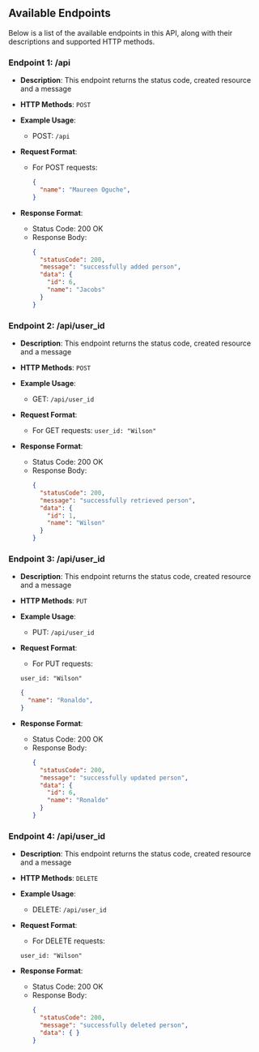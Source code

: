 ## Available Endpoints

Below is a list of the available endpoints in this API, along with their descriptions and supported HTTP methods.

### Endpoint 1: /api

- **Description**: This endpoint returns the status code, created resource and a message
- **HTTP Methods**: `POST`

- **Example Usage**:
  - POST: `/api`

- **Request Format**:
  - For POST requests:
    ```json
    {
      "name": "Maureen Oguche",
    }
    ```
- **Response Format**:
  - Status Code: 200 OK
  - Response Body:
    ```json
    {
      "statusCode": 200,
      "message": "successfully added person",
      "data": {
        "id": 6,
        "name": "Jacobs"
      }
    }
    ```

### Endpoint 2: /api/user_id

- **Description**: This endpoint returns the status code, created resource and a message
- **HTTP Methods**: `POST`

- **Example Usage**:
  - GET: `/api/user_id`

- **Request Format**:
  - For GET requests:
    ```user_id: "Wilson"```

- **Response Format**:
  - Status Code: 200 OK
  - Response Body:
    ```json
    {
      "statusCode": 200,
      "message": "successfully retrieved person",
      "data": {
        "id": 1,
        "name": "Wilson"
      }
    }
    ```


### Endpoint 3: /api/user_id

- **Description**: This endpoint returns the status code, created resource and a message
- **HTTP Methods**: `PUT`

- **Example Usage**:
  - PUT: `/api/user_id`

- **Request Format**:
  - For PUT requests:

   ```user_id: "Wilson"```
    
    ```json
    {
      "name": "Ronaldo",
    }
    ```
- **Response Format**:
  - Status Code: 200 OK
  - Response Body:
    ```json
    {
      "statusCode": 200,
      "message": "successfully updated person",
      "data": {
        "id": 6,
        "name": "Ronaldo"
      }
    }
    ```


### Endpoint 4: /api/user_id

- **Description**: This endpoint returns the status code, created resource and a message
- **HTTP Methods**: `DELETE`

- **Example Usage**:
  - DELETE: `/api/user_id`  

- **Request Format**:
  - For DELETE requests:

   ```user_id: "Wilson"```

- **Response Format**:
  - Status Code: 200 OK
  - Response Body:
    ```json
    {
      "statusCode": 200,
      "message": "successfully deleted person",
      "data": { }
    }
    ```
